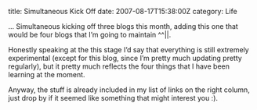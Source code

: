 title: Simultaneous Kick Off
date: 2007-08-17T15:38:00Z
category: Life

… Simultaneous kicking off three blogs this month, adding this one that would be four blogs that I’m going to maintain ^^||.

Honestly speaking at the this stage I’d say that everything is still extremely experimental (except for this blog, since I’m pretty much updating pretty regularly), but it pretty much reflects the four things that I have been learning at the moment.

Anyway, the stuff is already included in my list of links on the right column, just drop by if it seemed like something that might interest you :).
